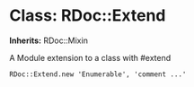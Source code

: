 # Class: RDoc::Extend
**Inherits:** RDoc::Mixin
    

A Module extension to a class with #extend

    RDoc::Extend.new 'Enumerable', 'comment ...'



